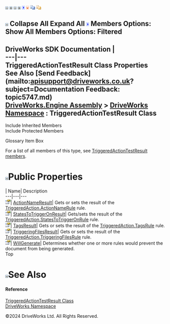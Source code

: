 ![](dotnetimages/collapse.gif) ![](dotnetimages/expand.gif) ![](dotnetimages/collapse.gif) ![](dotnetimages/expand.gif) ![](dotnetimages/drpdown.gif) ![](dotnetimages/drpdown_orange.gif) ![](dotnetimages/copycode.gif) ![](dotnetimages/copycodeHighlight.gif)

![](dotnetimages/collapse.gif) Collapse All Expand All ![](dotnetimages/drpdown.gif) Members Options: Show All  Members Options: Filtered   
---  
DriveWorks SDK Documentation  |   
---|---  
TriggeredActionTestResult Class Properties   
See Also [Send Feedback](mailto:apisupport@driveworks.co.uk?subject=Documentation Feedback: topic5747.md)  
[DriveWorks.Engine Assembly](topic2156.md) > [DriveWorks Namespace](topic2159.md) : TriggeredActionTestResult Class  
---  
  
Include Inherited Members    
Include Protected Members    


Glossary Item Box

For a list of all members of this type, see [TriggeredActionTestResult members](topic5748.md).

# ![](dotnetimages/collapse.gif)Public Properties

| Name| Description  
---|---|---  
![Public Property](dotnetimages/publicProperty.gif)| [ActionNameResult](topic5754.md)| Gets or sets the result of the [TriggeredAction.ActionNameRule](topic5720.md) rule.   
![Public Property](dotnetimages/publicProperty.gif)| [StatesToTriggerOnResult](topic5755.md)| Gets/sets the result of the [TriggeredAction.StatesToTriggerOnRule](topic5721.md) rule.   
![Public Property](dotnetimages/publicProperty.gif)| [TagsResult](topic5756.md)| Gets or sets the result of the [TriggeredAction.TagsRule](topic5722.md) rule.   
![Public Property](dotnetimages/publicProperty.gif)| [TriggeringFilesResult](topic5757.md)| Gets or sets the result of the [TriggeredAction.TriggeringFilesRule](topic5723.md) rule.   
![Public Property](dotnetimages/publicProperty.gif)| [WillGenerate](topic5758.md)| Determines whether one or more rules would prevent the document from being generated.   
Top

# ![](dotnetimages/collapse.gif)See Also

#### Reference

[TriggeredActionTestResult Class](topic5747.md)   
[DriveWorks Namespace](topic2159.md)

©2024 DriveWorks Ltd. All Rights Reserved.
